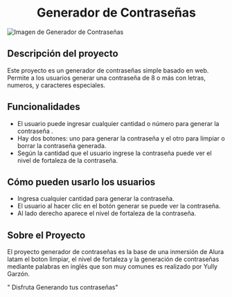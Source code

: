 <h1 align="center"> Generador de Contraseñas </h1>

<p align="left">
  <img src="https://github.com/yullyvc02/Generador-de-Claves/blob/main/assets/img/Generador.ico" alt="Imagen de Generador de Contraseñas">
</p>


<h2 align="left"> Descripción del proyecto </h2>

<p align="left">Este proyecto es un generador de contraseñas simple basado en web. 
Permite a los usuarios generar una contraseña de 8 o más con letras, numeros, y caracteres especiales.

<h2 align="left">Funcionalidades </h2>
  <ul>
  <li>El usuario puede ingresar cualquier cantidad o número para generar la contraseña .</li>
  <li>Hay dos botones: uno para generar la contraseña y el otro para limpiar o borrar la contraseña generada.</li>
  <li>Según la cantidad que el usuario ingrese la contraseña puede ver el nivel de fortaleza de la contraseña.</li>
  </ul>


<h2 align="left">Cómo pueden usarlo los usuarios </h2>
<ul>
<li>Ingresa cualquier cantidad para generar la contraseña.</li>
<li>El usuario al hacer clic en el botón generar se puede ver la contraseña.</li>
<li>Al lado derecho aparece el nivel de fortaleza de la contraseña.</li>
</ul>

<h2 align="left">Sobre el Proyecto </h2>
<p align="left">El proyecto generador de contraseñas es la base de una inmersión de Alura latam 
el boton limpiar, el nivel de fortaleza y la generación de contraseñas mediante palabras en inglés que son muy comunes es realizado por Yully Garzón.

<p align="left">" Disfruta Generando tus contraseñas"
  
